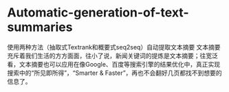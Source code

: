 # Automatic-generation-of-text-summaries
使用两种方法（抽取式Textrank和概要式seq2seq）自动提取文本摘要
文本摘要充斥着我们生活的方方面面，往小了说，新闻关键词的提炼是文本摘要；往宽泛看，文本摘要也可以应用在像Google、百度等搜索引擎的结果优化中，真正实现搜索中的“所见即所得”，“Smarter & Faster”，再也不会翻好几页都找不到想要的信息了。
